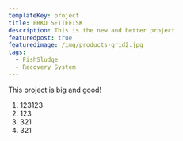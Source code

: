 ```yaml
---
templateKey: project
title: ERKO SETTEFISK
description: This is the new and better project
featuredpost: true
featuredimage: /img/products-grid2.jpg
tags:
  - FishSludge
  - Recovery System
---
```

This project is big and good!



1. 123123
2. 123
3. 321
4. 321

